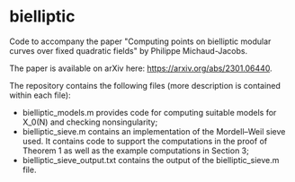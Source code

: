 # bielliptic
Code to accompany the paper "Computing points on bielliptic modular curves over fixed quadratic fields" by Philippe Michaud-Jacobs.

The paper is available on arXiv here: https://arxiv.org/abs/2301.06440.

The repository contains the following files (more description is contained within each file):

- bielliptic_models.m provides code for computing suitable models for X_0(N) and checking nonsingularity;
- bielliptic_sieve.m contains an implementation of the Mordell–Weil sieve used. It contains code to support the computations in the proof of Theorem 1 as well as the example computations in Section 3;
- bielliptic_sieve_output.txt contains the output of the bielliptic_sieve.m file.

